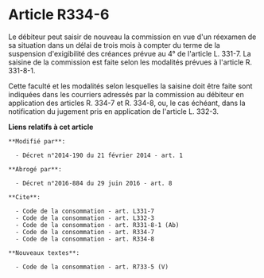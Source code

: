 # Article R334-6

Le débiteur peut saisir de nouveau la commission en vue d'un réexamen de sa situation dans un délai de trois mois à compter
du terme de la suspension d'exigibilité des créances prévue au 4° de l'article L. 331-7. La saisine de la commission est
faite selon les modalités prévues à l'article R. 331-8-1. 

Cette faculté et les modalités selon lesquelles la saisine doit être faite sont indiquées dans les courriers adressés par la
commission au débiteur en application des articles R. 334-7 et R. 334-8, ou, le cas échéant, dans la notification du jugement
pris en application de l'article L. 332-3.

**Liens relatifs à cet article**

	**Modifié par**:

	  - Décret n°2014-190 du 21 février 2014 - art. 1

	**Abrogé par**:

	  - Décret n°2016-884 du 29 juin 2016 - art. 8

	**Cite**:

	  - Code de la consommation - art. L331-7
	  - Code de la consommation - art. L332-3
	  - Code de la consommation - art. R331-8-1 (Ab)
	  - Code de la consommation - art. R334-7
	  - Code de la consommation - art. R334-8

	**Nouveaux textes**:

	  - Code de la consommation - art. R733-5 (V)
